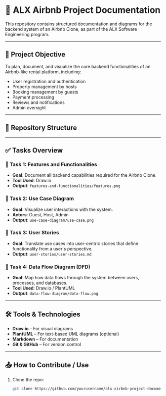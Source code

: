 # 📘 ALX Airbnb Project Documentation

This repository contains structured documentation and diagrams for the backend system of an Airbnb Clone, as part of the ALX Software Engineering program.

---

## 🚀 Project Objective

To plan, document, and visualize the core backend functionalities of an Airbnb-like rental platform, including:

- User registration and authentication
- Property management by hosts
- Booking management by guests
- Payment processing
- Reviews and notifications
- Admin oversight

---

## 📂 Repository Structure

---

## ✅ Tasks Overview

### 📌 Task 1: Features and Functionalities

- **Goal**: Document all backend capabilities required for the Airbnb Clone.
- **Tool Used**: Draw.io
- **Output**: `features-and-functionalities/features.png`

### 📌 Task 2: Use Case Diagram

- **Goal**: Visualize user interactions with the system.
- **Actors**: Guest, Host, Admin
- **Output**: `use-case-diagram/use-case.png`

### 📌 Task 3: User Stories

- **Goal**: Translate use cases into user-centric stories that define functionality from a user's perspective.
- **Output**: `user-stories/user-stories.md`

### 📌 Task 4: Data Flow Diagram (DFD)

- **Goal**: Map how data flows through the system between users, processes, and databases.
- **Tool Used**: Draw.io / PlantUML
- **Output**: `data-flow-diagram/data-flow.png`

---

## 🛠 Tools & Technologies

- **Draw.io** – For visual diagrams
- **PlantUML** – For text-based UML diagrams (optional)
- **Markdown** – For documentation
- **Git & GitHub** – For version control

---

## 📤 How to Contribute / Use

1. Clone the repo:
   ```bash
   git clone https://github.com/yourusername/alx-airbnb-project-documentation.git
   ```
